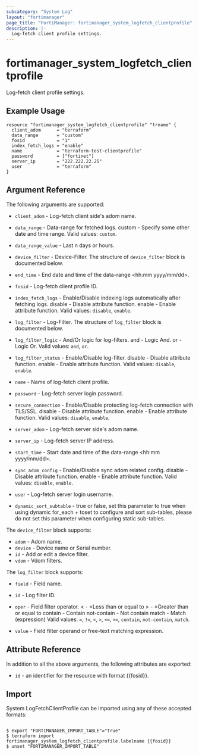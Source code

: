 ```yaml
---
subcategory: "System Log"
layout: "fortimanager"
page_title: "FortiManager: fortimanager_system_logfetch_clientprofile"
description: |-
  Log-fetch client profile settings.
---
```


# fortimanager_system_logfetch_clientprofile
Log-fetch client profile settings.

## Example Usage

```hcl
resource "fortimanager_system_logfetch_clientprofile" "trname" {
  client_adom      = "terraform"
  data_range       = "custom"
  fosid            = "1"
  index_fetch_logs = "enable"
  name             = "terraform-test-clientprofile"
  password         = ["fortinet"]
  server_ip        = "222.222.22.25"
  user             = "terraform"
}
```

## Argument Reference


The following arguments are supported:


* `client_adom` - Log-fetch client side's adom name.
* `data_range` - Data-range for fetched logs. custom - Specify some other date and time range. Valid values: `custom`.

* `data_range_value` - Last n days or hours.
* `device_filter` - Device-Filter. The structure of `device_filter` block is documented below.
* `end_time` - End date and time of the data-range <hh:mm yyyy/mm/dd>.
* `fosid` - Log-fetch client profile ID.
* `index_fetch_logs` - Enable/Disable indexing logs automatically after fetching logs. disable - Disable attribute function. enable - Enable attribute function. Valid values: `disable`, `enable`.

* `log_filter` - Log-Filter. The structure of `log_filter` block is documented below.
* `log_filter_logic` - And/Or logic for log-filters. and - Logic And. or - Logic Or. Valid values: `and`, `or`.

* `log_filter_status` - Enable/Disable log-filter. disable - Disable attribute function. enable - Enable attribute function. Valid values: `disable`, `enable`.

* `name` - Name of log-fetch client profile.
* `password` - Log-fetch server login password.
* `secure_connection` - Enable/Disable protecting log-fetch connection with TLS/SSL. disable - Disable attribute function. enable - Enable attribute function. Valid values: `disable`, `enable`.

* `server_adom` - Log-fetch server side's adom name.
* `server_ip` - Log-fetch server IP address.
* `start_time` - Start date and time of the data-range <hh:mm yyyy/mm/dd>.
* `sync_adom_config` - Enable/Disable sync adom related config. disable - Disable attribute function. enable - Enable attribute function. Valid values: `disable`, `enable`.

* `user` - Log-fetch server login username.
* `dynamic_sort_subtable` - true or false, set this parameter to true when using dynamic for_each + toset to configure and sort sub-tables, please do not set this parameter when configuring static sub-tables.

The `device_filter` block supports:

* `adom` - Adom name.
* `device` - Device name or Serial number.
* `id` - Add or edit a device filter.
* `vdom` - Vdom filters.

The `log_filter` block supports:

* `field` - Field name.
* `id` - Log filter ID.
* `oper` - Field filter operator. &lt; - =Less than or equal to &gt; - =Greater than or equal to contain - Contain not-contain - Not contain match - Match (expression) Valid values: `=`, `!=`, `<`, `>`, `<=`, `>=`, `contain`, `not-contain`, `match`.

* `value` - Field filter operand or free-text matching expression.


## Attribute Reference

In addition to all the above arguments, the following attributes are exported:
* `id` - an identifier for the resource with format {{fosid}}.

## Import

System LogFetchClientProfile can be imported using any of these accepted formats:
```

$ export "FORTIMANAGER_IMPORT_TABLE"="true"
$ terraform import fortimanager_system_logfetch_clientprofile.labelname {{fosid}}
$ unset "FORTIMANAGER_IMPORT_TABLE"
```


